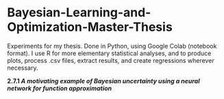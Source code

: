 # Bayesian-Learning-and-Optimization-Master-Thesis


Experiments for my thesis. Done in Python, using Google Colab (notebook format). I use R for more elementary statistical analyses, and to produce plots, process .csv files, extract results, and create regressions wherever necessary.


**2.7.1 *A motivating example of Bayesian uncertainty using a neural network for function approximation***
